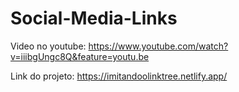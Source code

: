 # Social-Media-Links
Video no youtube:
https://www.youtube.com/watch?v=iiibgUngc8Q&feature=youtu.be

Link do projeto:
https://imitandoolinktree.netlify.app/
